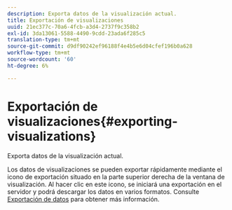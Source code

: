 ```yaml
---
description: Exporta datos de la visualización actual.
title: Exportación de visualizaciones
uuid: 21ec377c-70a6-4fcb-a3d4-2737f9c358b2
exl-id: 3da13061-5588-4490-9cdd-23ada6f285c5
translation-type: tm+mt
source-git-commit: d9df90242ef96188f4e4b5e6d04cfef196b0a628
workflow-type: tm+mt
source-wordcount: '60'
ht-degree: 6%

---
```


# Exportación de visualizaciones{#exporting-visualizations}

Exporta datos de la visualización actual.

Los datos de visualizaciones se pueden exportar rápidamente mediante el icono de exportación situado en la parte superior derecha de la ventana de visualización. Al hacer clic en este icono, se iniciará una exportación en el servidor y podrá descargar los datos en varios formatos. Consulte [Exportación de datos](../../../../home/c-adobe-data-workbench-dashboard/c-exporting-data.md#concept-826596f7c95649b2adbcafd91fad782b) para obtener más información.
